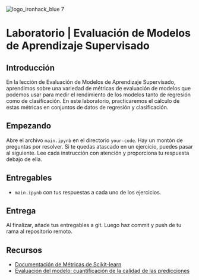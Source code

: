 ![logo_ironhack_blue 7](https://user-images.githubusercontent.com/23629340/40541063-a07a0a8a-601a-11e8-91b5-2f13e4e6b441.png)

# Laboratorio | Evaluación de Modelos de Aprendizaje Supervisado

## Introducción

En la lección de Evaluación de Modelos de Aprendizaje Supervisado, aprendimos sobre una variedad de métricas de evaluación de modelos que podemos usar para medir el rendimiento de los modelos tanto de regresión como de clasificación. En este laboratorio, practicaremos el cálculo de estas métricas en conjuntos de datos de regresión y clasificación.

## Empezando

Abre el archivo `main.ipynb` en el directorio `your-code`. Hay un montón de preguntas por resolver. Si te quedas atascado en un ejercicio, puedes pasar al siguiente. Lee cada instrucción con atención y proporciona tu respuesta debajo de ella.

## Entregables

- `main.ipynb` con tus respuestas a cada uno de los ejercicios.

## Entrega

Al finalizar, añade tus entregables a git. Luego haz commit y push de tu rama al repositorio remoto.

## Recursos

- [Documentación de Métricas de Scikit-learn](https://scikit-learn.org/stable/modules/classes.html#sklearn-metrics-metrics)
- [Evaluación del modelo: cuantificación de la calidad de las predicciones](https://scikit-learn.org/stable/modules/model_evaluation.html)